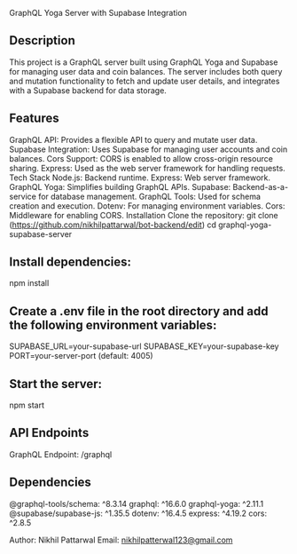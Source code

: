 GraphQL Yoga Server with Supabase Integration


## Description
This project is a GraphQL server built using GraphQL Yoga and Supabase for managing user data and coin balances. The server includes both query and mutation functionality to fetch and update user details, and integrates with a Supabase backend for data storage.

## Features
GraphQL API: Provides a flexible API to query and mutate user data.
Supabase Integration: Uses Supabase for managing user accounts and coin balances.
Cors Support: CORS is enabled to allow cross-origin resource sharing.
Express: Used as the web server framework for handling requests.
Tech Stack
Node.js: Backend runtime.
Express: Web server framework.
GraphQL Yoga: Simplifies building GraphQL APIs.
Supabase: Backend-as-a-service for database management.
GraphQL Tools: Used for schema creation and execution.
Dotenv: For managing environment variables.
Cors: Middleware for enabling CORS.
Installation
Clone the repository:
git clone (https://github.com/nikhilpattarwal/bot-backend/edit)
cd graphql-yoga-supabase-server

## Install dependencies:
npm install

## Create a .env file in the root directory and add the following environment variables:
SUPABASE_URL=your-supabase-url
SUPABASE_KEY=your-supabase-key
PORT=your-server-port (default: 4005)

## Start the server:
npm start

## API Endpoints
GraphQL Endpoint: /graphql

## Dependencies
@graphql-tools/schema: ^8.3.14
graphql: ^16.6.0
graphql-yoga: ^2.11.1
@supabase/supabase-js: ^1.35.5
dotenv: ^16.4.5
express: ^4.19.2
cors: ^2.8.5

Author: Nikhil Pattarwal
Email: nikhilpatterwal123@gmail.com

